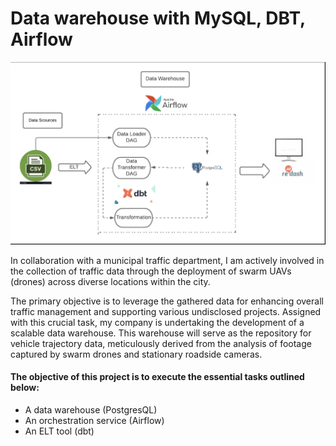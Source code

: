# Data warehouse with MySQL, DBT, Airflow
![](image/Screenshot%202024-03-02%20at%2019.52.12.png)

In collaboration with a municipal traffic department, I am actively involved in the collection of traffic data through the deployment of swarm UAVs (drones) across diverse locations within the city.

 The primary objective is to leverage the gathered data for enhancing overall traffic management and supporting various undisclosed projects. Assigned with this crucial task, my company is undertaking the development of a scalable data warehouse. This warehouse will serve as the repository for vehicle trajectory data, meticulously derived from the analysis of footage captured by swarm drones and stationary roadside cameras.

#### The objective of this project is to execute the essential tasks outlined below:

- A data warehouse (PostgresQL)
- An orchestration service (Airflow)
- An ELT tool (dbt)